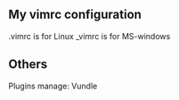 ## My vimrc configuration
.vimrc is for Linux
\_vimrc is for MS-windows

## Others
Plugins manage: Vundle
